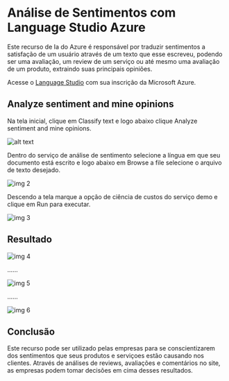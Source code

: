 # Análise de Sentimentos com Language Studio Azure

Este recurso de Ia do Azure é responsável por traduzir sentimentos a satisfação de um usuário através de um texto que esse escreveu, podendo ser uma avaliação, um review de um serviço ou até mesmo uma avaliação de um produto, extraindo suas principais opiniões.

Acesse o [Language Studio](https://language.cognitive.azure.com/home) com sua inscrição da Microsoft Azure.

## Analyze sentiment and mine opinions

Na tela inicial, clique em Classify text e logo abaixo clique Analyze sentiment and mine opinions.

![alt text](https://uploaddeimagens.com.br/images/004/741/151/original/img1.jpg?1708093263)

Dentro do serviço de análise de sentimento selecione a língua em que seu documento está escrito e logo abaixo em Browse a file selecione o arquivo de texto desejado.

![img 2](https://uploaddeimagens.com.br/images/004/741/156/original/img2.jpg?1708093633)

Descendo a tela marque a opção de ciência de custos do serviço demo e clique em Run para executar.

![img 3](https://uploaddeimagens.com.br/images/004/741/160/original/img3.jpg?1708093930)

## Resultado

![img 4](https://uploaddeimagens.com.br/images/004/741/162/original/img4.jpg?1708094088)

......

![img 5](https://uploaddeimagens.com.br/images/004/741/165/original/img5.jpg?1708094178)

......

![img 6](https://uploaddeimagens.com.br/images/004/741/168/original/img6.jpg?1708094255)

## Conclusão

Este recurso pode ser utilizado pelas empresas para se conscientizarem dos sentimentos que seus produtos e serviçoes estão causando nos clientes. Através de análises de reviews, avaliações e comentários no site, as empresas podem tomar decisões em cima desses resultados.
